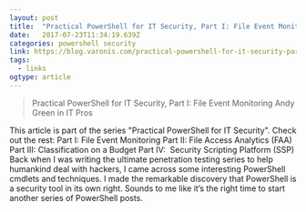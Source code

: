 ```yaml
---
layout: post 
title:  "Practical PowerShell for IT Security, Part I: File Event Monitoring" 
date:   2017-07-23T11:34:19.639Z 
categories: powershell security
link: https://blog.varonis.com/practical-powershell-for-it-security-part-i-file-event-monitoring/ 
tags:
  - links
ogtype: article 
---
```


> Practical PowerShell for IT Security, Part I: File Event Monitoring
 Andy Green in IT Pros
    

This article is part of the series "Practical PowerShell for IT Security". Check out the rest:
Part I: File Event Monitoring
Part II: File Access Analytics (FAA)
Part III: Classification on a Budget
Part IV:  Security Scripting Platform (SSP)
Back when I was writing the ultimate penetration testing series to help humankind deal with hackers, I came across some interesting PowerShell cmdlets and techniques. I made the remarkable discovery that PowerShell is a security tool in its own right. Sounds to me like it’s the right time to start another series of PowerShell posts.